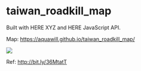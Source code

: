 # taiwan_roadkill_map
Built with HERE XYZ and HERE JavaScript API.

Map: https://aquawill.github.io/taiwan_roadkill_map/

![](https://i.imgur.com/tbOMNNp.jpg)


Ref: http://bit.ly/36MtatT
